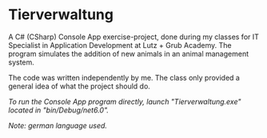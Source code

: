 # Tierverwaltung
A C# (CSharp) Console App exercise-project, done during my classes for IT Specialist in Application Development at Lutz + Grub Academy. The program simulates the addition of new animals in an animal management system.

The code was written independently by me. The class only provided a general idea of what the project should do.

*To run the Console App program directly, launch "Tierverwaltung.exe" located in "bin/Debug/net6.0".*

*Note: german language used.*
